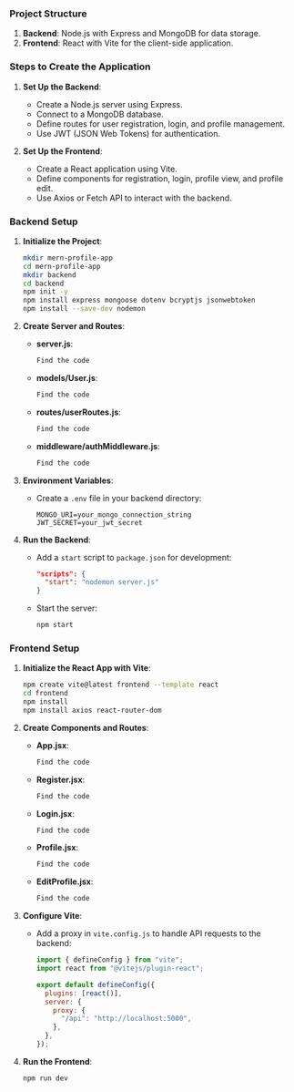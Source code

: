 ### Project Structure

1. **Backend**: Node.js with Express and MongoDB for data storage.
2. **Frontend**: React with Vite for the client-side application.

### Steps to Create the Application

1. **Set Up the Backend**:

   - Create a Node.js server using Express.
   - Connect to a MongoDB database.
   - Define routes for user registration, login, and profile management.
   - Use JWT (JSON Web Tokens) for authentication.

2. **Set Up the Frontend**:
   - Create a React application using Vite.
   - Define components for registration, login, profile view, and profile edit.
   - Use Axios or Fetch API to interact with the backend.

### Backend Setup

1. **Initialize the Project**:

   ```sh
   mkdir mern-profile-app
   cd mern-profile-app
   mkdir backend
   cd backend
   npm init -y
   npm install express mongoose dotenv bcryptjs jsonwebtoken
   npm install --save-dev nodemon
   ```

2. **Create Server and Routes**:

   - **server.js**:

     ```js
     Find the code
     ```

   - **models/User.js**:

     ```js
     Find the code
     ```

   - **routes/userRoutes.js**:

     ```js
     Find the code
     ```

   - **middleware/authMiddleware.js**:

     ```js
     Find the code
     ```

3. **Environment Variables**:

   - Create a `.env` file in your backend directory:
     ```
     MONGO_URI=your_mongo_connection_string
     JWT_SECRET=your_jwt_secret
     ```

4. **Run the Backend**:
   - Add a `start` script to `package.json` for development:
     ```json
     "scripts": {
       "start": "nodemon server.js"
     }
     ```
   - Start the server:
     ```sh
     npm start
     ```

### Frontend Setup

1.  **Initialize the React App with Vite**:

    ```sh
    npm create vite@latest frontend --template react
    cd frontend
    npm install
    npm install axios react-router-dom
    ```

2.  **Create Components and Routes**:

    - **App.jsx**:
      ```jsx
      Find the code
      ```

    - **Register.jsx**:

      ```jsx
      Find the code
      ```

    - **Login.jsx**:

      ```jsx
      Find the code
      ```

    - **Profile.jsx**:

      ```jsx
      Find the code
      ```

    - **EditProfile.jsx**:

      ```jsx
      Find the code
      ```

3.  **Configure Vite**:

    - Add a proxy in `vite.config.js` to handle API requests to the backend:

      ```js
      import { defineConfig } from "vite";
      import react from "@vitejs/plugin-react";

      export default defineConfig({
        plugins: [react()],
        server: {
          proxy: {
            "/api": "http://localhost:5000",
          },
        },
      });
      ```

4.  **Run the Frontend**:
    ```sh
    npm run dev
    ```
